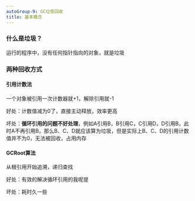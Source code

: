 ```yaml
---
autoGroup-9: GC垃圾回收
title: 基本概念
---
```

### 什么是垃圾？
运行的程序中，没有任何指针指向的对象，就是垃圾

### 两种回收方式
#### 引用计数法
一个对象被引用一次计数器就+1，解除引用就-1

好处：计数值减为0了，直接主动释放，效率更高

坏处：**循环引用的问题不好处理**，例如A引用B，B引用C，C引用D，D引用B，此时A不再引用B，那么B、C、D就应该算为垃圾，但是实际上B、C、D的引用计数值并不为0，无法被回收，占用内存
#### GCRoot算法

从根引用开始追溯，递归查找

好处：有效的解决循环引用的我呢提

坏处：耗时久一些
